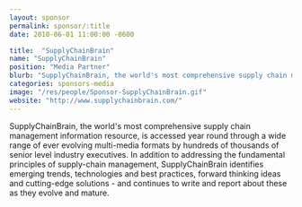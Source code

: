 ```yaml
---
layout: sponsor
permalink: sponsor/:title
date: 2010-06-01 11:00:00 -0600

title:  "SupplyChainBrain"
name: "SupplyChainBrain"
position: "Media Partner"
blurb: "SupplyChainBrain, the world's most comprehensive supply chain management information resource, is accessed year round through a wide range of ever evolving multi-media formats by hundreds of thousands of senior level industry executives."
categories: sponsors-media
image: "/res/people/Sponsor-SupplyChainBrain.gif"
website: "http://www.supplychainbrain.com/"
---
```


SupplyChainBrain, the world's most comprehensive supply chain management information resource, is accessed year round through a wide range of ever evolving multi-media formats by hundreds of thousands of senior level industry executives. In addition to addressing the fundamental principles of supply-chain management, SupplyChainBrain identifies emerging trends, technologies and best practices, forward thinking ideas and cutting-edge solutions - and continues to write and report about these as they evolve and mature.